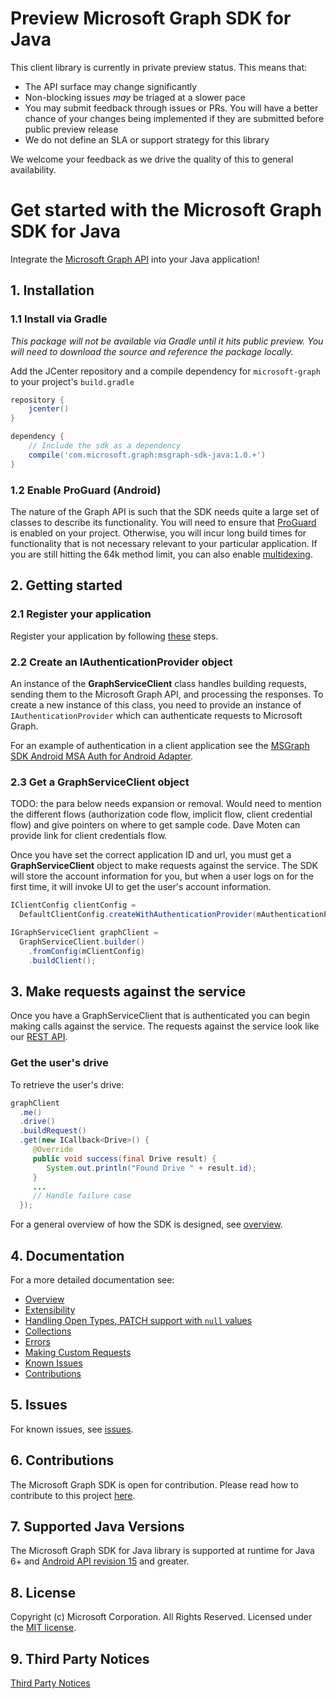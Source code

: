 # Preview Microsoft Graph SDK for Java
This client library is currently in private preview status. This means that: 
- The API surface may change significantly
- Non-blocking issues *may* be triaged at a slower pace
- You may submit feedback through issues or PRs. You will have a better chance of your changes being implemented if they are submitted before public preview release
- We do not define an SLA or support strategy for this library

We welcome your feedback as we drive the quality of this to general availability.

# Get started with the Microsoft Graph SDK for Java

Integrate the [Microsoft Graph API](https://graph.microsoft.io/en-us/getting-started) into your Java application!

## 1. Installation
### 1.1 Install via Gradle
*This package will not be available via Gradle until it hits public preview. You will need to download the source and reference the package locally.*

Add the JCenter repository and a compile dependency for `microsoft-graph` to your project's `build.gradle`

```gradle
repository {
    jcenter()
}

dependency {
    // Include the sdk as a dependency
    compile('com.microsoft.graph:msgraph-sdk-java:1.0.+')
}
```

### 1.2 Enable ProGuard (Android)
The nature of the Graph API is such that the SDK needs quite a large set of classes to describe its functionality. You will need to ensure that [ProGuard](https://developer.android.com/studio/build/shrink-code.html) is enabled on your project. Otherwise, you will incur long build times for functionality that is not necessary relevant to your particular application. If you are still hitting the 64k method limit, you can also enable [multidexing](https://developer.android.com/studio/build/multidex.html).

## 2. Getting started

### 2.1 Register your application

Register your application by following [these](https://developer.microsoft.com/en-us/graph/docs/concepts/auth_register_app_v2) steps.

### 2.2 Create an IAuthenticationProvider object

An instance of the **GraphServiceClient** class handles building requests,
sending them to the Microsoft Graph API, and processing the responses. To create a
new instance of this class, you need to provide an instance of
`IAuthenticationProvider` which can authenticate requests to Microsoft Graph.

For an example of authentication in a client application see the [MSGraph SDK Android MSA Auth for Android Adapter](https://github.com/microsoftgraph/msgraph-sdk-android-msa-auth-for-android-adapter).

### 2.3 Get a GraphServiceClient object

TODO: the para below needs expansion or removal. Would need to mention the different flows (authorization code flow, implicit flow, client credential flow) and give pointers on where to get sample code. Dave Moten can provide link for client credentials flow.

Once you have set the correct application ID and url, you must get a **GraphServiceClient** object to make requests against the service. The SDK will store the account information for you, but when a user logs on for the first time, it will invoke UI to get the user's account information.

```java
IClientConfig clientConfig = 
  DefaultClientConfig.createWithAuthenticationProvider(mAuthenticationProvider);

IGraphServiceClient graphClient = 
  GraphServiceClient.builder()
    .fromConfig(mClientConfig)
    .buildClient();
```

## 3. Make requests against the service

Once you have a GraphServiceClient that is authenticated you can begin making calls against the service. The requests against the service look like our [REST API](https://developer.microsoft.com/en-us/graph/docs/concepts/overview).

### Get the user's drive

To retrieve the user's drive:

```java
graphClient
  .me()
  .drive()
  .buildRequest()
  .get(new ICallback<Drive>() {
     @Override
     public void success(final Drive result) {
        System.out.println("Found Drive " + result.id);
     }
     ...
     // Handle failure case
  });
```

For a general overview of how the SDK is designed, see [overview](docs/overview.md).

## 4. Documentation

For a more detailed documentation see:

* [Overview](docs/overview.md)
* [Extensibility](docs/extensibility.md)
* [Handling Open Types, PATCH support with `null` values](docs/opentypes.md)
* [Collections](docs/collections.md)
* [Errors](docs/errors.md)
* [Making Custom Requests](docs/custom-queries.md)
* [Known Issues](docs/known-issues.md)
* [Contributions](docs/contributions.md)

## 5. Issues

For known issues, see [issues](https://github.com/MicrosoftGraph/msgraph-sdk-java/issues).

## 6. Contributions

The Microsoft Graph SDK is open for contribution. Please read how to contribute to this project [here](docs/contributions.md).

## 7. Supported Java Versions
The Microsoft Graph SDK for Java library is supported at runtime for Java 6+ and [Android API revision 15](http://source.android.com/source/build-numbers.html) and greater.

## 8. License

Copyright (c) Microsoft Corporation. All Rights Reserved. Licensed under the [MIT license](LICENSE).

## 9. Third Party Notices

[Third Party Notices](THIRD%20PARTY%20NOTICES)
